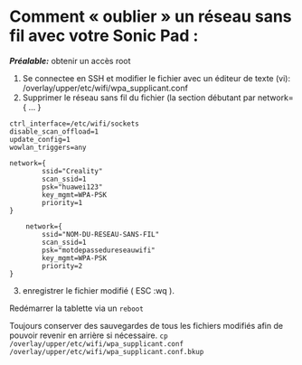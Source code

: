 # Comment « oublier » un réseau sans fil avec votre Sonic Pad :

***Préalable:*** obtenir un accès root

1. Se connectee en SSH et modifier le fichier avec un éditeur de texte (vi): /overlay/upper/etc/wifi/wpa_supplicant.conf
2. Supprimer le réseau sans fil du fichier (la section débutant par network={ … }
```
ctrl_interface=/etc/wifi/sockets
disable_scan_offload=1
update_config=1
wowlan_triggers=any

network={
        ssid="Creality"
        scan_ssid=1
        psk="huawei123"
        key_mgmt=WPA-PSK
        priority=1
}

    network={
        ssid="NOM-DU-RESEAU-SANS-FIL"
        scan_ssid=1
        psk="motdepassedureseauwifi"
        key_mgmt=WPA-PSK
        priority=2
}

```
3. enregistrer le fichier modifié ( ESC :wq ).

Redémarrer la tablette via un `reboot`

Toujours conserver des sauvegardes de tous les fichiers modifiés afin de pouvoir revenir en arrière si nécessaire.
`cp /overlay/upper/etc/wifi/wpa_supplicant.conf /overlay/upper/etc/wifi/wpa_supplicant.conf.bkup`
